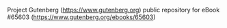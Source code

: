 Project Gutenberg (https://www.gutenberg.org) public repository for
eBook #65603 (https://www.gutenberg.org/ebooks/65603)
